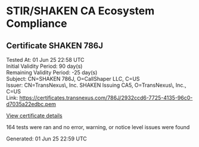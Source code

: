 # STIR/SHAKEN CA Ecosystem Compliance

## Certificate SHAKEN 786J

Tested At: 01 Jun 25 22:58 UTC\
Initial Validity Period: 90 day(s)\
Remaining Validity Period: -25 day(s)\
Subject: CN=SHAKEN 786J, O=CallShaper LLC, C=US\
Issuer: CN=TransNexus\\, Inc. SHAKEN Issuing CA5, O=TransNexus\\, Inc., C=US\
Link: https://certificates.transnexus.com/786J/2932ccd6-7725-4135-96c0-d7035a22edbc.pem

[View certificate details](https://x509.io/?cert=MIICzjCCAnSgAwIBAgIQUfKK0QT0NAX1fDkTq8suTzAKBggqhkjOPQQDAjBWMQswCQYDVQQGEwJVUzEZMBcGA1UEChMQVHJhbnNOZXh1cywgSW5jLjEsMCoGA1UEAxMjVHJhbnNOZXh1cywgSW5jLiBTSEFLRU4gSXNzdWluZyBDQTUwHhcNMjUwMjA2MTkzODE4WhcNMjUwNTA3MTkzODE3WjA8MQswCQYDVQQGEwJVUzEXMBUGA1UEChMOQ2FsbFNoYXBlciBMTEMxFDASBgNVBAMTC1NIQUtFTiA3ODZKMFkwEwYHKoZIzj0CAQYIKoZIzj0DAQcDQgAEK6RKgXrJ7ff5%2FhguDWu41Tqh0anqjDKw6eylSPyRazcL5o4AXe2HWFQlHrFV6z8eI%2BQQN%2B7GhJHt6EucZH0G%2BaOCATwwggE4MAwGA1UdEwEB%2FwQCMAAwDgYDVR0PAQH%2FBAQDAgeAMB0GA1UdDgQWBBQDKv%2BQcz2xixN%2BOV07ZzMJMq9jdzAfBgNVHSMEGDAWgBTaALOH%2BII%2Fv7oiomRjtfYvzI51yjAXBgNVHSAEEDAOMAwGCmCGSAGG%2FwkBAQQwgaYGA1UdHwSBnjCBmzCBmKA6oDiGNmh0dHBzOi8vYXV0aGVudGljYXRlLWFwaS5pY29uZWN0aXYuY29tL2Rvd25sb2FkL3YxL2NybKJapFgwVjEUMBIGA1UEBwwLQnJpZGdld2F0ZXIxCzAJBgNVBAgMAk5KMRMwEQYDVQQDDApTVEktUEEgQ1JMMQswCQYDVQQGEwJVUzEPMA0GA1UECgwGU1RJLVBBMBYGCCsGAQUFBwEaBAowCKAGFgQ3ODZKMAoGCCqGSM49BAMCA0gAMEUCIQCUEGsH26McWSTbzNMQkO7x1hwV4uZY7a%2F%2FB8dzI%2B5u9wIgDcM9ZiI75tTu815GQHiBU0gPss8Ytxye%2BA4%2B9zngq30%3D)

164 tests were ran and no error, warning, or notice level issues were found


Generated: 01 Jun 25 22:59 UTC